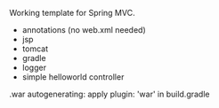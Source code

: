 Working template for Spring MVC.
- annotations (no web.xml needed)
- jsp 
- tomcat 
- gradle 
- logger 
- simple helloworld controller

.war autogenerating: apply plugin: 'war' in build.gradle
